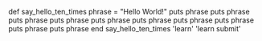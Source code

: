 def say_hello_ten_times
phrase = "Hello World!"
puts phrase
puts phrase
puts phrase
puts phrase
puts phrase
puts phrase
puts phrase
puts phrase
puts phrase
puts phrase
end
say_hello_ten_times
'learn'
'learn submit'
